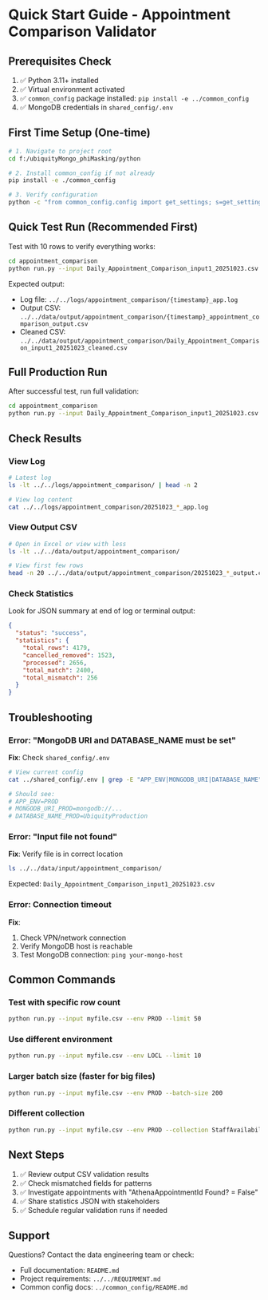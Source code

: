 # Quick Start Guide - Appointment Comparison Validator

## Prerequisites Check

1. ✅ Python 3.11+ installed
2. ✅ Virtual environment activated
3. ✅ `common_config` package installed: `pip install -e ../common_config`
4. ✅ MongoDB credentials in `shared_config/.env`

## First Time Setup (One-time)

```bash
# 1. Navigate to project root
cd f:/ubiquityMongo_phiMasking/python

# 2. Install common_config if not already
pip install -e ./common_config

# 3. Verify configuration
python -c "from common_config.config import get_settings; s=get_settings(); print(f'APP_ENV={os.getenv(\"APP_ENV\")}\nDB={s.database_name}')"
```

## Quick Test Run (Recommended First)

Test with 10 rows to verify everything works:

```bash
cd appointment_comparison
python run.py --input Daily_Appointment_Comparison_input1_20251023.csv --env PROD --limit 10
```

Expected output:
- Log file: `../../logs/appointment_comparison/{timestamp}_app.log`
- Output CSV: `../../data/output/appointment_comparison/{timestamp}_appointment_comparison_output.csv`
- Cleaned CSV: `../../data/output/appointment_comparison/Daily_Appointment_Comparison_input1_20251023_cleaned.csv`

## Full Production Run

After successful test, run full validation:

```bash
cd appointment_comparison
python run.py --input Daily_Appointment_Comparison_input1_20251023.csv --env PROD
```

## Check Results

### View Log
```bash
# Latest log
ls -lt ../../logs/appointment_comparison/ | head -n 2

# View log content
cat ../../logs/appointment_comparison/20251023_*_app.log
```

### View Output CSV
```bash
# Open in Excel or view with less
ls -lt ../../data/output/appointment_comparison/

# View first few rows
head -n 20 ../../data/output/appointment_comparison/20251023_*_output.csv
```

### Check Statistics
Look for JSON summary at end of log or terminal output:

```json
{
  "status": "success",
  "statistics": {
    "total_rows": 4179,
    "cancelled_removed": 1523,
    "processed": 2656,
    "total_match": 2400,
    "total_mismatch": 256
  }
}
```

## Troubleshooting

### Error: "MongoDB URI and DATABASE_NAME must be set"

**Fix**: Check `shared_config/.env`
```bash
# View current config
cat ../shared_config/.env | grep -E "APP_ENV|MONGODB_URI|DATABASE_NAME"

# Should see:
# APP_ENV=PROD
# MONGODB_URI_PROD=mongodb://...
# DATABASE_NAME_PROD=UbiquityProduction
```

### Error: "Input file not found"

**Fix**: Verify file is in correct location
```bash
ls ../../data/input/appointment_comparison/
```

Expected: `Daily_Appointment_Comparison_input1_20251023.csv`

### Error: Connection timeout

**Fix**: 
1. Check VPN/network connection
2. Verify MongoDB host is reachable
3. Test MongoDB connection: `ping your-mongo-host`

## Common Commands

### Test with specific row count
```bash
python run.py --input myfile.csv --env PROD --limit 50
```

### Use different environment
```bash
python run.py --input myfile.csv --env LOCL --limit 10
```

### Larger batch size (faster for big files)
```bash
python run.py --input myfile.csv --env PROD --batch-size 200
```

### Different collection
```bash
python run.py --input myfile.csv --env PROD --collection StaffAvailability_Backup
```

## Next Steps

1. ✅ Review output CSV validation results
2. ✅ Check mismatched fields for patterns
3. ✅ Investigate appointments with "AthenaAppointmentId Found? = False"
4. ✅ Share statistics JSON with stakeholders
5. ✅ Schedule regular validation runs if needed

## Support

Questions? Contact the data engineering team or check:
- Full documentation: `README.md`
- Project requirements: `../../REQUIRMENT.md`
- Common config docs: `../common_config/README.md`
